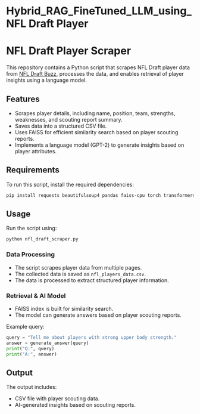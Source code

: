# Hybrid_RAG_FineTuned_LLM_using_NFL Draft Player 

# NFL Draft Player Scraper

This repository contains a Python script that scrapes NFL Draft player data from [NFL Draft Buzz](https://www.nfldraftbuzz.com), processes the data, and enables retrieval of player insights using a language model.

## Features
- Scrapes player details, including name, position, team, strengths, weaknesses, and scouting report summary.
- Saves data into a structured CSV file.
- Uses FAISS for efficient similarity search based on player scouting reports.
- Implements a language model (GPT-2) to generate insights based on player attributes.

## Requirements
To run this script, install the required dependencies:

```sh
pip install requests beautifulsoup4 pandas faiss-cpu torch transformers sentence-transformers datasets
```

## Usage
Run the script using:

```sh
python nfl_draft_scraper.py
```

### Data Processing
- The script scrapes player data from multiple pages.
- The collected data is saved as `nfl_players_data.csv`.
- The data is processed to extract structured player information.

### Retrieval & AI Model
- FAISS index is built for similarity search.
- The model can generate answers based on player scouting reports.

Example query:
```python
query = "Tell me about players with strong upper body strength."
answer = generate_answer(query)
print("Q:", query)
print("A:", answer)
```

## Output
The output includes:
- CSV file with player scouting data.
- AI-generated insights based on scouting reports.

